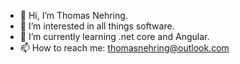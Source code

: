 - 👋 Hi, I’m Thomas Nehring.
- 👀 I’m interested in all things software.
- 🌱 I’m currently learning .net core and Angular.
- 📫 How to reach me: thomasnehring@outlook.com

<!---
nehringtb/nehringtb is a ✨ special ✨ repository because its `README.md` (this file) appears on your GitHub profile.
You can click the Preview link to take a look at your changes.
--->
